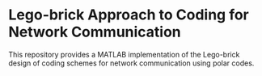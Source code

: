 # Lego-brick Approach to Coding for Network Communication
This repository provides a MATLAB implementation of the Lego-brick design of coding schemes for network communication using polar codes.
